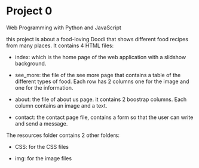 # Project 0

Web Programming with Python and JavaScript

this project is about a food-loving Doodi that shows different food recipes from many places. It contains 4 HTML files:

- index: which is the home page of the web application with a slidshow background.

- see_more: the file of the see more page that contains a table of the different types of food. Each row has 2 columns one for the image and one for the information.

- about: the file of about us page. it contains 2 boostrap columns. Each column contains an image and a text.

- contact: the contact page file, contains a form so that the user can write and send a message.


The resources folder contains 2 other folders: 

- CSS: for the CSS files

- img: for the image files 
